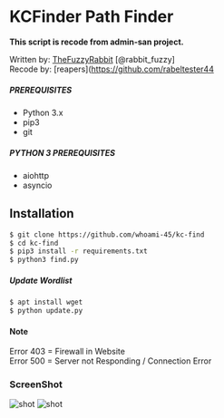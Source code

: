 # KCFinder Path Finder
**This script is recode from admin-san project.**

Written by: [TheFuzzyRabbit](https://github.com/FuzzyRabbit) [@rabbit_fuzzy] <br />
Recode by: [reapers](https://github.com/rabeltester44

##### PREREQUISITES
* Python 3.x 
* pip3
* git

##### PYTHON 3 PREREQUISITES
* aiohttp
* asyncio

## Installation
```sh
$ git clone https://github.com/whoami-45/kc-find
$ cd kc-find
$ pip3 install -r requirements.txt
$ python3 find.py
```
##### Update Wordlist
```sh
$ apt install wget
$ python update.py
```
#### Note
Error 403 = Firewall in Website <br />
Error 500 = Server not Responding / Connection Error

### ScreenShot
![shot](https://i.imgur.com/ejsvxcg.png)
![shot](https://i.imgur.com/IxKpzoD.png)

